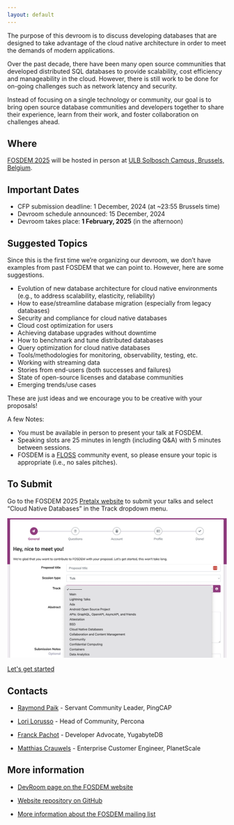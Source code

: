 ```yaml
---
layout: default
---
```


The purpose of this devroom is to discuss developing databases that
are designed to take advantage of the cloud native architecture in order to
meet the demands of modern applications.

Over the past decade, there have been many open source communities that
developed distributed SQL databases to provide scalability, cost efficiency
and manageability in the cloud. However, there is still work to be done for
on-going challenges such as network latency and security.

Instead of focusing on a single technology or community, our goal is to
bring open source database communities and developers together to share
their experience, learn from their work, and foster collaboration on
challenges ahead.

## Where

[FOSDEM 2025](https://fosdem.org/2025/) will be hosted in person at [ULB Solbosch Campus, Brussels, Belgium](https://fosdem.org/2025/practical/transportation/).

## Important Dates

*   CFP submission deadline: 1 December, 2024 (at ~23:55 Brussels time)
*   Devroom schedule announced: 15 December, 2024
*   Devroom takes place: **1 February, 2025** (in the afternoon)

## Suggested Topics

Since this is the first time we’re organizing our devroom, we don’t have
examples from past FOSDEM that we can point to. However, here are some
suggestions.

*   Evolution of new database architecture for cloud native environments (e.g., to address  scalability, elasticity, reliability)
*   How to ease/streamline database migration (especially from legacy
   databases)
*   Security and compliance for cloud native databases
*   Cloud cost optimization for users
*   Achieving database upgrades without downtime
*   How to benchmark and tune distributed databases
*   Query optimization for cloud native databases
*   Tools/methodologies for monitoring, observability, testing, etc.
*   Working with streaming data
*   Stories from end-users (both successes and failures)
*   State of open-source licenses and database communities
*   Emerging trends/use cases

These are just ideas and we encourage you to be creative with your
proposals!

A few Notes:

*   You must be available in person to present your talk at FOSDEM.
*   Speaking slots are 25 minutes in length (including Q&A) with 5 minutes between sessions.
*   FOSDEM is a [FLOSS](https://en.wikipedia.org/wiki/Free_and_open-source_software) community event, so please ensure your topic is appropriate (i.e., no sales pitches).

## To Submit

Go to the FOSDEM 2025 [Pretalx website](https://pretalx.fosdem.org/fosdem-2025/cfp) to submit your talks and
select “Cloud Native Databases” in the Track dropdown menu. 

![Pretalx website - Cloud Native Databases - Submit](images/submit.png)

[Let's get started](https://pretalx.fosdem.org/fosdem-2025/cfp)

## Contacts

*   [Raymond Paik](https://www.linkedin.com/in/raypaik/) - Servant Community Leader, PingCAP

*   [Lori Lorusso](https://www.linkedin.com/in/lorilorusso/) - Head of Community, Percona

*   [Franck Pachot](https://www.linkedin.com/in/franckpachot/) - Developer Advocate, YugabyteDB

*   [Matthias Crauwels](https://www.linkedin.com/in/matthiascrauwels/) - Enterprise Customer Engineer, PlanetScale

## More information

*   [DevRoom page on the FOSDEM website](https://lists.fosdem.org/pipermail/fosdem/2024q4/003567.html)

*   [Website repository on GitHub](https://github.com/FOSDEM-Cloud-Native-Databases-DevRoom/fosdem-cloud-native-databases-devroom.github.io)

*   [More information about the FOSDEM mailing list](https://lists.fosdem.org/listinfo/fosdem)
